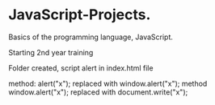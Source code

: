 # JavaScript-Projects.
 <p>Basics of the programming language, JavaScript.</p>
<p>Starting 2nd year training</p>
<p>Folder created, script alert in index.html file</p>
<p>method: alert("x"); replaced with window.alert("x");
method window.alert("x"); replaced with document.write("x");